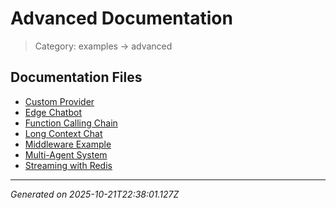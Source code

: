 # Advanced Documentation

> Category: examples → advanced

## Documentation Files

- [Custom Provider](./custom-provider.md)
- [Edge Chatbot](./edge-chatbot.md)
- [Function Calling Chain](./function-chain.md)
- [Long Context Chat](./long-context.md)
- [Middleware Example](./middleware.md)
- [Multi-Agent System](./multi-agent.md)
- [Streaming with Redis](./streaming-redis.md)


---

*Generated on 2025-10-21T22:38:01.127Z*
